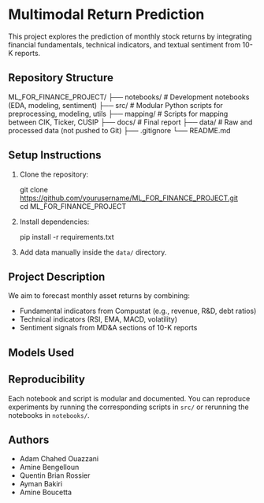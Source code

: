 # Multimodal Return Prediction

This project explores the prediction of monthly stock returns by integrating financial fundamentals, technical indicators, and textual sentiment from 10-K reports.

## Repository Structure

ML_FOR_FINANCE_PROJECT/
├── notebooks/ # Development notebooks (EDA, modeling, sentiment)
├── src/ # Modular Python scripts for preprocessing, modeling, utils
├── mapping/ # Scripts for mapping between CIK, Ticker, CUSIP
├── docs/ # Final report
├── data/ # Raw and processed data (not pushed to Git)
├── .gitignore
└── README.md

## Setup Instructions

1. Clone the repository:

   git clone https://github.com/yourusername/ML_FOR_FINANCE_PROJECT.git  
   cd ML_FOR_FINANCE_PROJECT
   

2. Install dependencies:

   pip install -r requirements.txt

3. Add data manually inside the `data/` directory.

## Project Description

We aim to forecast monthly asset returns by combining:

- Fundamental indicators from Compustat (e.g., revenue, R&D, debt ratios)
- Technical indicators (RSI, EMA, MACD, volatility)
- Sentiment signals from MD&A sections of 10-K reports

## Models Used


## Reproducibility

Each notebook and script is modular and documented. You can reproduce experiments by running the corresponding scripts in `src/` or rerunning the notebooks in `notebooks/`.

## Authors

- Adam Chahed Ouazzani
- Amine Bengelloun 
- Quentin Brian Rossier 
- Ayman Bakiri 
- Amine Boucetta 
